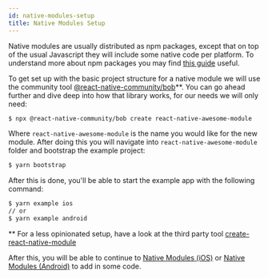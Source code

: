 ```yaml
---
id: native-modules-setup
title: Native Modules Setup
---
```


Native modules are usually distributed as npm packages, except that on top of the usual Javascript they will include some native code per platform. To understand more about npm packages you may find [this guide](https://docs.npmjs.com/getting-started/publishing-npm-packages) useful.

To get set up with the basic project structure for a native module we will use the community tool [@react-native-community/bob](https://github.com/react-native-community/bob)\**. You can go ahead further and dive deep into how that library works, for our needs we will only need:

```sh
$ npx @react-native-community/bob create react-native-awesome-module
```

Where `react-native-awesome-module` is the name you would like for the new module. After doing this you will navigate into `react-native-awesome-module` folder and bootstrap the example project:

```sh
$ yarn bootstrap
```

After this is done, you'll be able to start the example app with the following command:

```sh
$ yarn example ios 
// or
$ yarn example android 
```

\** For a less opinionated setup, have a look at the third party tool [create-react-native-module](https://github.com/brodybits/create-react-native-module)

After this, you will be able to continue to [Native Modules (iOS)](native-modules-ios) or [Native Modules (Android)](native-modules-android) to add in some code.
